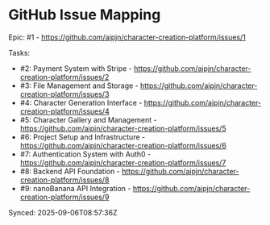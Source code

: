 # GitHub Issue Mapping

Epic: #1 - https://github.com/aipjn/character-creation-platform/issues/1

Tasks:
- #2: Payment System with Stripe - https://github.com/aipjn/character-creation-platform/issues/2
- #3: File Management and Storage - https://github.com/aipjn/character-creation-platform/issues/3
- #4: Character Generation Interface - https://github.com/aipjn/character-creation-platform/issues/4
- #5: Character Gallery and Management - https://github.com/aipjn/character-creation-platform/issues/5
- #6: Project Setup and Infrastructure - https://github.com/aipjn/character-creation-platform/issues/6
- #7: Authentication System with Auth0 - https://github.com/aipjn/character-creation-platform/issues/7
- #8: Backend API Foundation - https://github.com/aipjn/character-creation-platform/issues/8
- #9: nanoBanana API Integration - https://github.com/aipjn/character-creation-platform/issues/9

Synced: 2025-09-06T08:57:36Z
